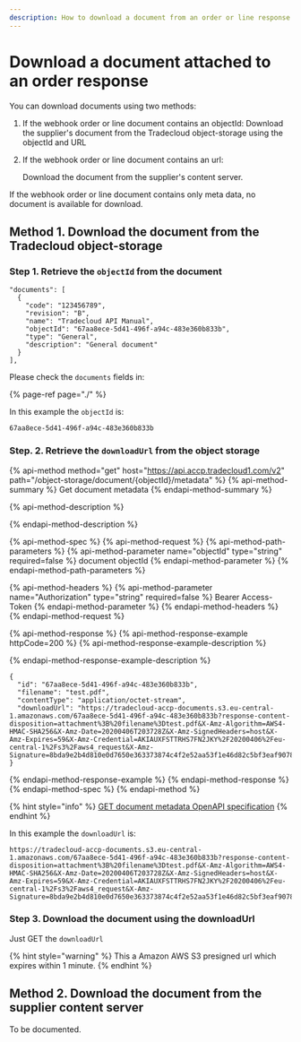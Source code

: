 ```yaml
---
description: How to download a document from an order or line response
---
```


# Download a document attached to an order response

You can download documents using two methods:

1. If the webhook order or line document contains an objectId:  Download the supplier's document from the Tradecloud object-storage using the objectId and URL
2. If the webhook order or line document contains an url: 

   Download the document from the supplier's content server.

If the webhook order or line document contains only meta data, no document is available for download.

## Method 1. Download the document from the Tradecloud object-storage

### Step 1. Retrieve the `objectId` from the document

```text
"documents": [
  {
    "code": "123456789",
    "revision": "B",
    "name": "Tradecloud API Manual",
    "objectId": "67aa8ece-5d41-496f-a94c-483e360b833b",
    "type": "General",
    "description": "General document"
  }
],
```

Please check the `documents` fields in:

{% page-ref page="./" %}

In this example the `objectId` is:

```text
67aa8ece-5d41-496f-a94c-483e360b833b
```

### Step. 2. Retrieve the `downloadUrl` from the object storage

{% api-method method="get" host="https://api.accp.tradecloud1.com/v2" path="/object-storage/document/{objectId}/metadata" %}
{% api-method-summary %}
Get document metadata
{% endapi-method-summary %}

{% api-method-description %}

{% endapi-method-description %}

{% api-method-spec %}
{% api-method-request %}
{% api-method-path-parameters %}
{% api-method-parameter name="objectId" type="string" required=false %}
document objectId
{% endapi-method-parameter %}
{% endapi-method-path-parameters %}

{% api-method-headers %}
{% api-method-parameter name="Authorization" type="string" required=false %}
Bearer Access-Token
{% endapi-method-parameter %}
{% endapi-method-headers %}
{% endapi-method-request %}

{% api-method-response %}
{% api-method-response-example httpCode=200 %}
{% api-method-response-example-description %}

{% endapi-method-response-example-description %}

```
{
  "id": "67aa8ece-5d41-496f-a94c-483e360b833b",
  "filename": "test.pdf",
  "contentType": "application/octet-stream",
  "downloadUrl": "https://tradecloud-accp-documents.s3.eu-central-1.amazonaws.com/67aa8ece-5d41-496f-a94c-483e360b833b?response-content-disposition=attachment%3B%20filename%3Dtest.pdf&X-Amz-Algorithm=AWS4-HMAC-SHA256&X-Amz-Date=20200406T203728Z&X-Amz-SignedHeaders=host&X-Amz-Expires=59&X-Amz-Credential=AKIAUXFSTTRHS7FN2JKY%2F20200406%2Feu-central-1%2Fs3%2Faws4_request&X-Amz-Signature=8bda9e2b4d810e0d7650e363373874c4f2e52aa53f1e46d82c5bf3eaf907832d"
}
```
{% endapi-method-response-example %}
{% endapi-method-response %}
{% endapi-method-spec %}
{% endapi-method %}

{% hint style="info" %}
[GET document metadata OpenAPI specification](https://swagger-ui.accp.tradecloud1.com/?url=https://api.accp.tradecloud1.com/v2/object-storage/specs.yaml#/object-storage/getDocumentMetadata)
{% endhint %}

In this example the `downloadUrl` is:

```text
https://tradecloud-accp-documents.s3.eu-central-1.amazonaws.com/67aa8ece-5d41-496f-a94c-483e360b833b?response-content-disposition=attachment%3B%20filename%3Dtest.pdf&X-Amz-Algorithm=AWS4-HMAC-SHA256&X-Amz-Date=20200406T203728Z&X-Amz-SignedHeaders=host&X-Amz-Expires=59&X-Amz-Credential=AKIAUXFSTTRHS7FN2JKY%2F20200406%2Feu-central-1%2Fs3%2Faws4_request&X-Amz-Signature=8bda9e2b4d810e0d7650e363373874c4f2e52aa53f1e46d82c5bf3eaf907832d
```

### Step 3. Download the document using the downloadUrl

Just GET the `downloadUrl`

{% hint style="warning" %}
This a Amazon AWS S3 presigned url which expires within 1 minute.
{% endhint %}

## Method 2. Download the document from the supplier content server

To be documented.

